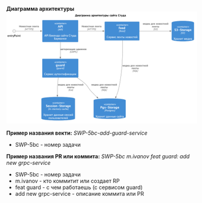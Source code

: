 **Диаграмма архитектуры**
![alt text](about/arch.png)

**Пример названия векти:**
_SWP-5bc-add-guard-service_
  * SWP-5bc - номер задачи

**Пример названия PR или коммита:**
_SWP-5bc m.ivanov feat guard: add new grpc-service_
  * SWP-5bc - номер задачи
  * m.ivanov - кто коммитит или создает RP
  * feat guard - с чем работаешь (с сервисом guard)
  * add new grpc-service -  описание коммита или PR
